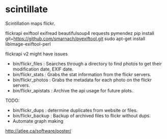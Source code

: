 scintillate
===========

Scintillation maps flickr.

flickrapi exiftool exifread beautifulsoup4 requests pymendez
pip install git+https://github.com/smarnach/pyexiftool.git
sudo apt-get install libimage-exiftool-perl

flickrapi v2 might have issues


* bin/flickr_files    : Searches through a directory to find photos to get
                         their modification date, EXIF date.
* bin/flickr_stats    : Grabs the stat information from the flickr servers. 
* bin/flickr_photos   : Grabs the metadata for each photo on the flickr servers.
* bin/flickr_apistats : Archive the api usage for future plots.


TODO:
* bin/flickr_dups : determine duplicates from website or files.
* bin/flickr_backup : Backup of archived files to flickr without dups.
* Automate graph making

http://atlee.ca/software/poster/
